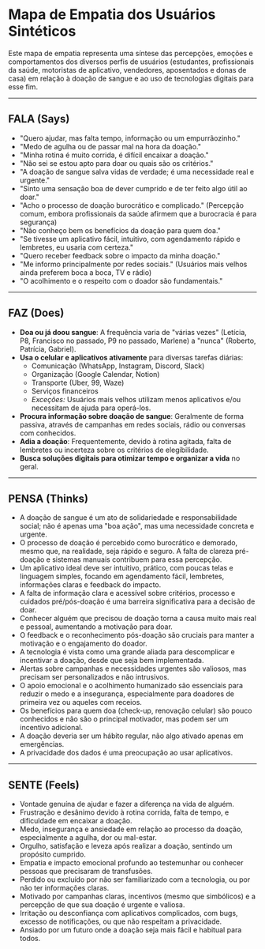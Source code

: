 # Mapa de Empatia dos Usuários Sintéticos

Este mapa de empatia representa uma síntese das percepções, emoções e comportamentos dos diversos perfis de usuários (estudantes, profissionais da saúde, motoristas de aplicativo, vendedores, aposentados e donas de casa) em relação à doação de sangue e ao uso de tecnologias digitais para esse fim.

---

## **FALA (Says)**

- "Quero ajudar, mas falta tempo, informação ou um empurrãozinho."
- "Medo de agulha ou de passar mal na hora da doação."
- "Minha rotina é muito corrida, é difícil encaixar a doação."
- "Não sei se estou apto para doar ou quais são os critérios."
- "A doação de sangue salva vidas de verdade; é uma necessidade real e urgente."
- "Sinto uma sensação boa de dever cumprido e de ter feito algo útil ao doar."
- "Acho o processo de doação burocrático e complicado." (Percepção comum, embora profissionais da saúde afirmem que a burocracia é para segurança)
- "Não conheço bem os benefícios da doação para quem doa."
- "Se tivesse um aplicativo fácil, intuitivo, com agendamento rápido e lembretes, eu usaria com certeza."
- "Quero receber feedback sobre o impacto da minha doação."
- "Me informo principalmente por redes sociais." (Usuários mais velhos ainda preferem boca a boca, TV e rádio)
- "O acolhimento e o respeito com o doador são fundamentais."

---

## **FAZ (Does)**

- **Doa ou já doou sangue**: A frequência varia de "várias vezes" (Letícia, P8, Francisco no passado, P9 no passado, Marlene) a "nunca" (Roberto, Patrícia, Gabriel).
- **Usa o celular e aplicativos ativamente** para diversas tarefas diárias: 
  - Comunicação (WhatsApp, Instagram, Discord, Slack)  
  - Organização (Google Calendar, Notion)  
  - Transporte (Uber, 99, Waze)  
  - Serviços financeiros  
  - *Exceções:* Usuários mais velhos utilizam menos aplicativos e/ou necessitam de ajuda para operá-los.
- **Procura informação sobre doação de sangue**: Geralmente de forma passiva, através de campanhas em redes sociais, rádio ou conversas com conhecidos.
- **Adia a doação**: Frequentemente, devido à rotina agitada, falta de lembretes ou incerteza sobre os critérios de elegibilidade.
- **Busca soluções digitais para otimizar tempo e organizar a vida** no geral.

---

## **PENSA (Thinks)**

- A doação de sangue é um ato de solidariedade e responsabilidade social; não é apenas uma "boa ação", mas uma necessidade concreta e urgente.
- O processo de doação é percebido como burocrático e demorado, mesmo que, na realidade, seja rápido e seguro. A falta de clareza pré-doação e sistemas manuais contribuem para essa percepção.
- Um aplicativo ideal deve ser intuitivo, prático, com poucas telas e linguagem simples, focando em agendamento fácil, lembretes, informações claras e feedback do impacto.
- A falta de informação clara e acessível sobre critérios, processo e cuidados pré/pós-doação é uma barreira significativa para a decisão de doar.
- Conhecer alguém que precisou de doação torna a causa muito mais real e pessoal, aumentando a motivação para doar.
- O feedback e o reconhecimento pós-doação são cruciais para manter a motivação e o engajamento do doador.
- A tecnologia é vista como uma grande aliada para descomplicar e incentivar a doação, desde que seja bem implementada.
- Alertas sobre campanhas e necessidades urgentes são valiosos, mas precisam ser personalizados e não intrusivos.
- O apoio emocional e o acolhimento humanizado são essenciais para reduzir o medo e a insegurança, especialmente para doadores de primeira vez ou aqueles com receios.
- Os benefícios para quem doa (check-up, renovação celular) são pouco conhecidos e não são o principal motivador, mas podem ser um incentivo adicional.
- A doação deveria ser um hábito regular, não algo ativado apenas em emergências.
- A privacidade dos dados é uma preocupação ao usar aplicativos.

---

## **SENTE (Feels)**

- Vontade genuína de ajudar e fazer a diferença na vida de alguém.
- Frustração e desânimo devido à rotina corrida, falta de tempo, e dificuldade em encaixar a doação.
- Medo, insegurança e ansiedade em relação ao processo da doação, especialmente a agulha, dor ou mal-estar.
- Orgulho, satisfação e leveza após realizar a doação, sentindo um propósito cumprido.
- Empatia e impacto emocional profundo ao testemunhar ou conhecer pessoas que precisaram de transfusões.
- Perdido ou excluído por não ser familiarizado com a tecnologia, ou por não ter informações claras.
- Motivado por campanhas claras, incentivos (mesmo que simbólicos) e a percepção de que sua doação é urgente e valiosa.
- Irritação ou desconfiança com aplicativos complicados, com bugs, excesso de notificações, ou que não respeitam a privacidade.
- Ansiado por um futuro onde a doação seja mais fácil e habitual para todos.
